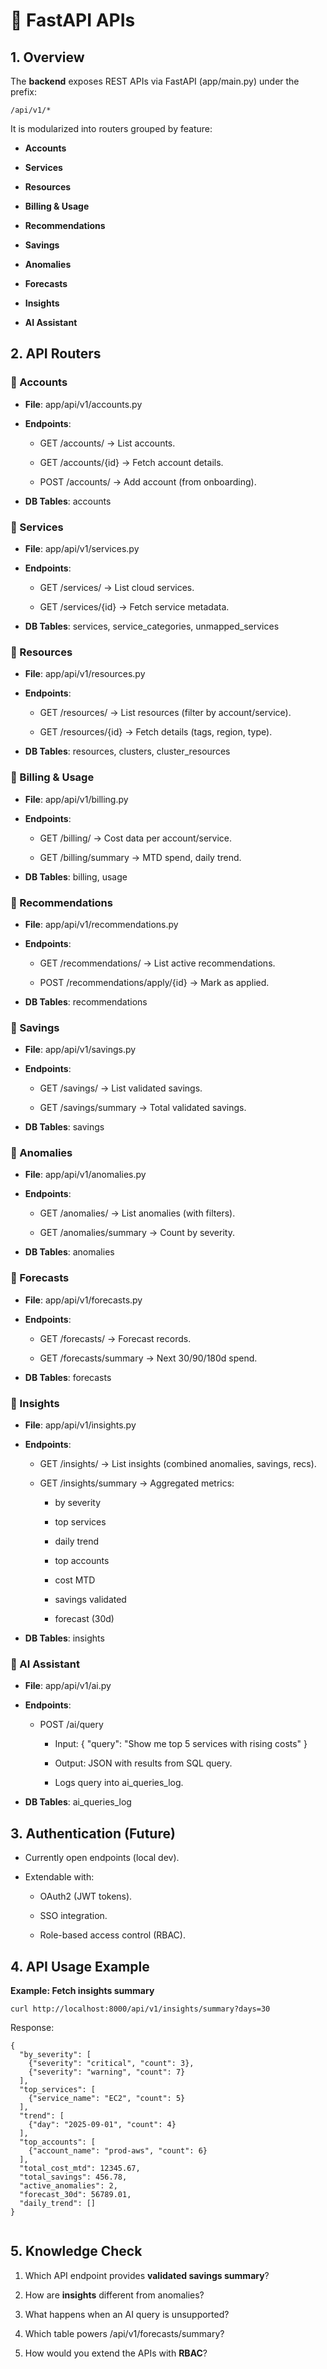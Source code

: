 📘 FastAPI APIs
===============

1\. Overview
------------

The **backend** exposes REST APIs via FastAPI (app/main.py) under the prefix:

```
/api/v1/*
```

It is modularized into routers grouped by feature:

*   **Accounts**
    
*   **Services**
    
*   **Resources**
    
*   **Billing & Usage**
    
*   **Recommendations**
    
*   **Savings**
    
*   **Anomalies**
    
*   **Forecasts**
    
*   **Insights**
    
*   **AI Assistant**
    

2\. API Routers
---------------

### 🔹 Accounts

*   **File**: app/api/v1/accounts.py
    
*   **Endpoints**:
    
    *   GET /accounts/ → List accounts.
        
    *   GET /accounts/{id} → Fetch account details.
        
    *   POST /accounts/ → Add account (from onboarding).
        
*   **DB Tables**: accounts
    

### 🔹 Services

*   **File**: app/api/v1/services.py
    
*   **Endpoints**:
    
    *   GET /services/ → List cloud services.
        
    *   GET /services/{id} → Fetch service metadata.
        
*   **DB Tables**: services, service\_categories, unmapped\_services
    

### 🔹 Resources

*   **File**: app/api/v1/resources.py
    
*   **Endpoints**:
    
    *   GET /resources/ → List resources (filter by account/service).
        
    *   GET /resources/{id} → Fetch details (tags, region, type).
        
*   **DB Tables**: resources, clusters, cluster\_resources
    

### 🔹 Billing & Usage

*   **File**: app/api/v1/billing.py
    
*   **Endpoints**:
    
    *   GET /billing/ → Cost data per account/service.
        
    *   GET /billing/summary → MTD spend, daily trend.
        
*   **DB Tables**: billing, usage
    

### 🔹 Recommendations

*   **File**: app/api/v1/recommendations.py
    
*   **Endpoints**:
    
    *   GET /recommendations/ → List active recommendations.
        
    *   POST /recommendations/apply/{id} → Mark as applied.
        
*   **DB Tables**: recommendations
    

### 🔹 Savings

*   **File**: app/api/v1/savings.py
    
*   **Endpoints**:
    
    *   GET /savings/ → List validated savings.
        
    *   GET /savings/summary → Total validated savings.
        
*   **DB Tables**: savings
    

### 🔹 Anomalies

*   **File**: app/api/v1/anomalies.py
    
*   **Endpoints**:
    
    *   GET /anomalies/ → List anomalies (with filters).
        
    *   GET /anomalies/summary → Count by severity.
        
*   **DB Tables**: anomalies
    

### 🔹 Forecasts

*   **File**: app/api/v1/forecasts.py
    
*   **Endpoints**:
    
    *   GET /forecasts/ → Forecast records.
        
    *   GET /forecasts/summary → Next 30/90/180d spend.
        
*   **DB Tables**: forecasts
    

### 🔹 Insights

*   **File**: app/api/v1/insights.py
    
*   **Endpoints**:
    
    *   GET /insights/ → List insights (combined anomalies, savings, recs).
        
    *   GET /insights/summary → Aggregated metrics:
        
        *   by severity
            
        *   top services
            
        *   daily trend
            
        *   top accounts
            
        *   cost MTD
            
        *   savings validated
            
        *   forecast (30d)
            
*   **DB Tables**: insights
    

### 🔹 AI Assistant

*   **File**: app/api/v1/ai.py
    
*   **Endpoints**:
    
    *   POST /ai/query
        
        *   Input: { "query": "Show me top 5 services with rising costs" }
            
        *   Output: JSON with results from SQL query.
            
        *   Logs query into ai\_queries\_log.
            
*   **DB Tables**: ai\_queries\_log
    

3\. Authentication (Future)
---------------------------

*   Currently open endpoints (local dev).
    
*   Extendable with:
    
    *   OAuth2 (JWT tokens).
        
    *   SSO integration.
        
    *   Role-based access control (RBAC).
        

4\. API Usage Example
---------------------

**Example: Fetch insights summary**

```
curl http://localhost:8000/api/v1/insights/summary?days=30

```

Response:

```
{
  "by_severity": [
    {"severity": "critical", "count": 3},
    {"severity": "warning", "count": 7}
  ],
  "top_services": [
    {"service_name": "EC2", "count": 5}
  ],
  "trend": [
    {"day": "2025-09-01", "count": 4}
  ],
  "top_accounts": [
    {"account_name": "prod-aws", "count": 6}
  ],
  "total_cost_mtd": 12345.67,
  "total_savings": 456.78,
  "active_anomalies": 2,
  "forecast_30d": 56789.01,
  "daily_trend": []
}


```

5\. Knowledge Check
-------------------

1.  Which API endpoint provides **validated savings summary**?
    
2.  How are **insights** different from anomalies?
    
3.  What happens when an AI query is unsupported?
    
4.  Which table powers /api/v1/forecasts/summary?
    
5.  How would you extend the APIs with **RBAC**?